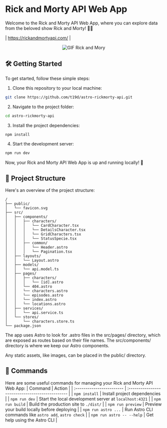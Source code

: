 # Rick and Morty API Web App

Welcome to the Rick and Morty API Web App, where you can explore data from the beloved show Rick and Morty! 🚀🌌

| https://rickandmortyapi.com/ |

<p align="center">
  <img src="https://media.giphy.com/media/v1.Y2lkPTc5MGI3NjExZnA1NWVnNXgzY283ejZoZ3ZheGpqMm1qN2xkYnFxZDJ4Y29tYXV3dSZlcD12MV9pbnRlcm5hbF9naWZfYnlfaWQmY3Q9Zw/3o85xuO1siCT147FrG/giphy.gif" alt="GIF Rick and Mory">
</p>

## 🛠️ Getting Started

To get started, follow these simple steps:

1. Clone this repository to your local machine:

```bash
git clone https://github.com/t19d/astro-rickmorty-api.git
```

2. Navigate to the project folder:

```bash
cd astro-rickmorty-api
```

3. Install the project dependencies:

```bash
npm install
```

4. Start the development server:

```bash
npm run dev
```

Now, your Rick and Morty API Web App is up and running locally! 🌟

## 📄 Project Structure

Here's an overview of the project structure:

```
/
├── public/
│   └── favicon.svg
├── src/
│   ├── components/
│   │   ├── characters/
│   │   │   └── CardCharacter.tsx
│   │   │   └── DetailsCharacter.tsx
│   │   │   └── GridCharacters.tsx
│   │   │   └── StatusSpecie.tsx
│   │   ├── common/
│   │   │   └── Header.astro
│   │   │   └── Pagination.tsx
│   ├── layouts/
│   │   └── Layout.astro
│   ├── models/
│   │   └── api.model.ts
│   ├── pages/
│   │   ├── characters/
│   │   │   └── [id].astro
│   │   └── 404.astro
│   │   └── characters.astro
│   │   └── episodes.astro
│   │   └── index.astro
│   │   └── locations.astro
│   ├── services/
│   │   └── api.service.ts
│   └── stores/
│       └── characters.store.ts
└── package.json
```

The app uses Astro to look for .astro files in the src/pages/ directory, which are exposed as routes based on their file names. The src/components/ directory is where we keep our Astro components.

Any static assets, like images, can be placed in the public/ directory.

## 🚀 Commands

Here are some useful commands for managing your Rick and Morty API Web App:
| Command | Action |
| :------------------------ | :----------------------------------------------- |
| `npm install` | Install project dependencies |
| `npm run dev` | Start the local development server at `localhost:4321` |
| `npm run build` | Build the production site to `./dist/` |
| `npm run preview` | Preview your build locally before deploying |
| `npm run astro ...` | Run Astro CLI commands like `astro add`, `astro check` |
| `npm run astro -- --help` | Get help using the Astro CLI |
